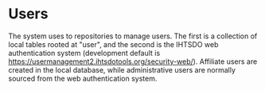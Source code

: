 # Users

The system uses to repositories to manage users.  The first is a collection of local tables rooted at "user", and the second is the IHTSDO web authentication system (development default is https://usermanagement2.ihtsdotools.org/security-web/).  Affiliate users are created in the local database, while administrative users are normally sourced from the web authentication system.
